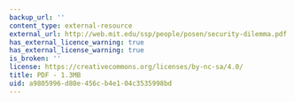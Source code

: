 ```yaml
---
backup_url: ''
content_type: external-resource
external_url: http://web.mit.edu/ssp/people/posen/security-dilemma.pdf
has_external_licence_warning: true
has_external_license_warning: true
is_broken: ''
license: https://creativecommons.org/licenses/by-nc-sa/4.0/
title: PDF - 1.3MB
uid: a9805996-d80e-456c-b4e1-04c3535998bd
---
```

